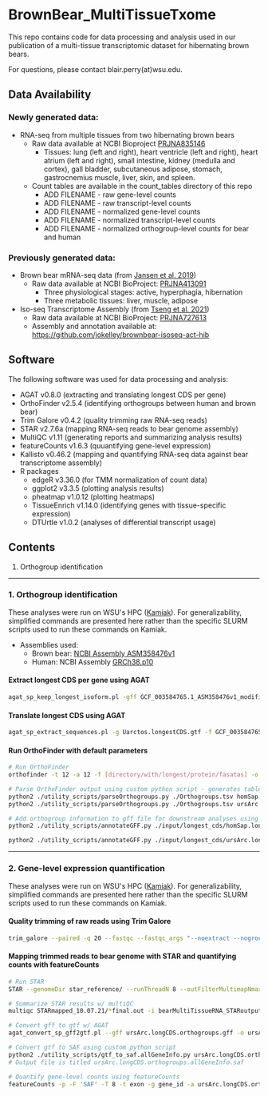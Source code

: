 # BrownBear_MultiTissueTxome
This repo contains code for data processing and analysis used in our publication of a multi-tissue transcriptomic dataset for hibernating brown bears.

For questions, please contact blair.perry(at)wsu.edu.

## Data Availability
### Newly generated data:
- RNA-seq from multiple tissues from two hibernating brown bears
	- Raw data available at NCBI Bioproject [PRJNA835146](https://www.ncbi.nlm.nih.gov/bioproject/PRJNA835146)
		- Tissues: lung (left and right), heart ventricle (left and right), heart atrium (left and right), small intestine, kidney (medulla and cortex), gall bladder, subcutaneous adipose, stomach, gastrocnemius muscle, liver, skin, and spleen. 
	- Count tables are available in the count_tables directory of this repo
		- ADD FILENAME - raw gene-level counts
		- ADD FILENAME - raw transcript-level counts
		- ADD FILENAME - normalized gene-level counts
		- ADD FILENAME - normalized transcript-level counts
		- ADD FILENAME - normalized orthogroup-level counts for bear and human

### Previously generated data:
- Brown bear mRNA-seq data (from [Jansen et al. 2019](https://www.nature.com/articles/s42003-019-0574-4))
  - Raw data available at NCBI BioProject: [PRJNA413091](https://www.ncbi.nlm.nih.gov/bioproject/?term=PRJNA413091)
    - Three physiological stages: active, hyperphagia, hibernation
    - Three metabolic tissues: liver, muscle, adipose
- Iso-seq Transcriptome Assembly (from [Tseng et al. 2021](https://academic.oup.com/g3journal/article/12/3/jkab422/6472356))
  - Raw data available at NCBI BioProject: [PRJNA727613](https://www.ncbi.nlm.nih.gov/bioproject/?term=PRJNA727613)
  - Assembly and annotation available at: https://github.com/jokelley/brownbear-isoseq-act-hib

## Software
The following software was used for data processing and analysis:
- AGAT v0.8.0 (extracting and translating longest CDS per gene)
- OrthoFinder v2.5.4 (identifying orthogroups between human and brown bear)
- Trim Galore v0.4.2 (quality trimming raw RNA-seq reads)
- STAR v2.7.6a (mapping RNA-seq reads to bear genome assembly)
- MultiQC v1.11 (generating reports and summarizing analysis results)
- featureCounts v1.6.3 (quuantifying gene-level expression)
- Kallisto v0.46.2 (mapping and quantifying RNA-seq data against bear transcriptome assembly)
- R packages
	- edgeR v3.36.0 (for TMM normalization of count data)
	- ggplot2 v3.3.5 (plotting analysis results)
	- pheatmap v1.0.12 (plotting heatmaps)
	- TissueEnrich v1.14.0 (identifying genes with tissue-specific expression)
	- DTUrtle v1.0.2 (analyses of differential transcript usage)


## Contents
1. Orthogroup identification

---
### 1. Orthogroup identification
These analyses were run on WSU's HPC ([Kamiak](https://hpc.wsu.edu/)). For generalizability, simplified commands are presented here rather than the specific SLURM scripts used to run these commands on Kamiak.
- Assemblies used:
	- Brown bear: [NCBI Assembly ASM358476v1](https://www.ncbi.nlm.nih.gov/assembly/GCF_003584765.1/)
	- Human: NCBI Assembly [GRCh38.p10](https://www.ncbi.nlm.nih.gov/assembly/GCF_000001405.36/)

#### Extract longest CDS per gene using AGAT
```bash
agat_sp_keep_longest_isoform.pl -gff GCF_003584765.1_ASM358476v1_modified.gtf -o Uarctos.longestCDS.gtf
```

#### Translate longest CDS using AGAT
```bash
agat_sp_extract_sequences.pl -g Uarctos.longestCDS.gtf -f GCF_003584765.1_ASM358476v1_genomic.fna -p -o Uarctos.longestCDS.prots.faa
```

#### Run OrthoFinder with default parameters
```bash
# Run OrthoFinder
orthofinder -t 12 -a 12 -f [directory/with/longest/protein/fasatas] -o ./orthofinderResults

# Parse OrthoFinder output using custom python script - generates table used to annotate GFF with orthogroup info
python2 ./utility_scripts/parseOrthogroups.py ./Orthogroups.tsv homSap 3 # output file: Orthogroups.homSap.tsv
python2 ./utility_scripts/parseOrthogroups.py ./Orthogroups.tsv ursArc 5 # output file: Orthogroups.ursArc.tsv 

# Add orthogroup information to gff file for downstream analyses using custom python script 
python2 ./utility_scripts/annotateGFF.py ./input/longest_cds/homSap.longCDS.gff Orthogroups.homSap.tsv ./orthoAnnotatedGffs/homSap.longCDS.orthogroups.gff

python2 ./utility_scripts/annotateGFF.py ./input/longest_cds/ursArc.longCDS.gff Orthogroups.ursArc.tsv ./orthoAnnotatedGffs/ursArc.longCDS.orthogroups.gff
```

---
### 2. Gene-level expression quantification
These analyses were run on WSU's HPC ([Kamiak](https://hpc.wsu.edu/)). For generalizability, simplified commands are presented here rather than the specific SLURM scripts used to run these commands on Kamiak.

#### Quality trimming of raw reads using Trim Galore
```bash
trim_galore --paired -q 20 --fastqc --fastqc_args "--noextract --nogroup --outdir naseq_qtrim_10.07.21/fastqc" --stringency 5 --illumina --length 50 -o rnaseq_qtrim_10.07.21 --clip_R1 12 --clip_R2 12 [read1] [read2]
```

#### Mapping trimmed reads to bear genome with STAR and quantifying counts with featureCounts
```bash
# Run STAR
STAR --genomeDir star_reference/ --runThreadN 8 --outFilterMultimapNmax 1 --twopassMode Basic --sjdbGTFfile GCF_003584765.1_ASM358476v1_modified.gtf --readFilesCommand zcat --outSAMtype BAM SortedByCoordinate --outFileNamePrefix STARmapped_10.07.21/[file_name] --readFilesIn [read1] [read2]

# Summarize STAR results w/ multiQC
multiqc STARmapped_10.07.21/*final.out -i bearMultiTissueRNA_STARoutput

# Convert gff to gtf w/ AGAT
agat_convert_sp_gff2gtf.pl --gff ursArc.longCDS.orthogroups.gff -o ursArc.longCDS.orthogroups.gtf

# Convert gtf to SAF using custom python script 
python2 ./utility_scripts/gtf_to_saf.allGeneInfo.py ursArc.longCDS.orthogroups.gtf exon
# Output file is titled ursArc.longCDS.orthogroups.allGeneInfo.saf

# Quantify gene-level counts using featureCounts
featureCounts -p -F 'SAF' -T 8 -t exon -g gene_id -a ursArc.longCDS.orthogroups.allGeneInfo.saf -o ./a_geneLevelQuants/bearNecropsy_geneLevelCounts_10.12.21_bwp.txt /scratch/user/blair.perry/20211004_112224/STARmapped_10.07.21/*.sortedByCoord.out.bam

```

